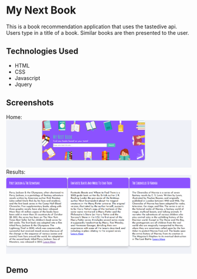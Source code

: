 # My Next Book
This is a book recommendation application that uses the tastedive api. Users type in a title of a book. Similar books are then presented to the user.

## Technologies Used
* HTML 
* CSS
* Javascript
* Jquery

## Screenshots
Home: ![Alt](/images/MyNextBookHome.PNG "Title")
Results: ![Alt](/images/mynextbookresults.PNG "Results")

## Demo

